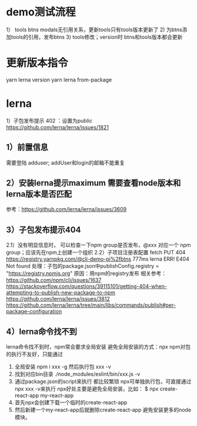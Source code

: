 # demo测试流程
1） tools btns modals无引用关系，更新tools只有tools版本更新了
2) 为btns添加tools的引用，发布btns
3) tools修改；version时 btns和tools版本都会更新

# 更新版本指令
yarn lerna version
yarn lerna from-package

# lerna
1）子包发布提示 402 ：设置为public
https://github.com/lerna/lerna/issues/1821
## 1）前置信息

 需要登陆 adduser; addUser和login的邮箱不能重复

## 2）安装lerna提示maximum 需要查看node版本和lerna版本是否匹配
参考：https://github.com/lerna/lerna/issues/3609

## 3）子包发布提示404

2.1）没有明显信息时， 可以检查一下npm group是否发布，@xxx 对应一个 npm group；应该先在npm上创建一个组织
2.2）子项目注册表配置
fetch PUT 404 https://registry.yarnpkg.com/@cli-demo-pj%2fbtns 777ms
lerna ERR! E404 Not found
处理：子包的package.json中publishConfig.registry = "https://registry.npmjs.org"
原因：用npm的registry发布
相关参考：
https://github.com/npm/cli/issues/1637
https://stackoverflow.com/questions/39115101/getting-404-when-attempting-to-publish-new-package-to-npm
https://github.com/lerna/lerna/issues/3812
https://github.com/lerna/lerna/tree/main/libs/commands/publish#per-package-configuration


 ## 4）lerna命令找不到

lerna命令找不到时，npm常会要求全局安装
避免全局安装的方式：npx
npm对包的执行不友好，只能通过 
  1. 全局安装 npm i xxx -g 然后执行包 xxx -v
  2. 找到对应bin目录 ./node_modules/eslint/bin/xxx.js -v
  3. 通过package.json的script来执行
      都比较繁琐
npx可单独执行包，可直接通过npx xxx -v来执行
npx好处主要是避免全局安装，比如：
$ npx create-react-app my-react-app
  4. 首先npx会创建下载一个临时的create-react-app
  5. 然后新建一个my-react-app后就删除create-react-app
避免安装更多的node模块。
